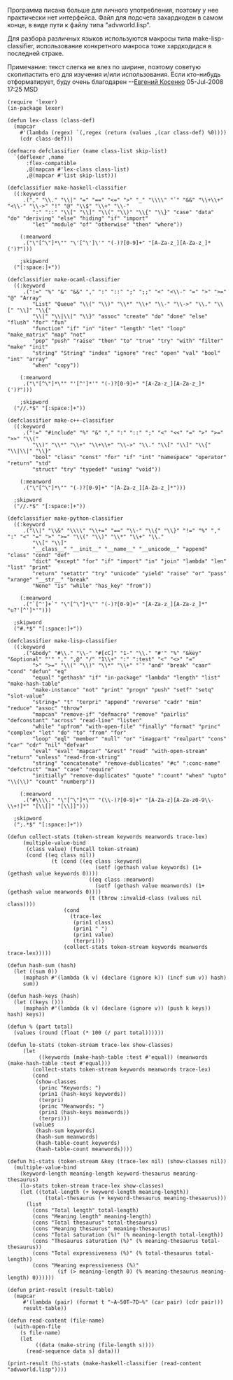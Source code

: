 Программа писана больше для личного употребления, поэтому у нее
практически нет интерфейса. Файл для подсчета захардкоден в
самом конце, в виде пути к файлу типа "advworld.lisp".

Для разбора различных языков используются макросы типа
make-lisp-classifier, использование конкретного макроса тоже хардкодидся
в последней страке.

Примечание: текст слегка не влез по ширине, поэтому советую скопипастить
его для изучения и/или использования. Если кто-нибудь отформатирует,
буду очень благодарен --[Евгений
Косенко](User:eugine_kosenko) 05-Jul-2008 17:25 MSD

    (require 'lexer)
    (in-package lexer)

    (defun lex-class (class-def)
      (mapcar
        #'(lambda (regex) `(,regex (return (values ,(car class-def) %0))))
        (cdr class-def)))

    (defmacro defclassifier (name class-list skip-list)
      `(deflexer ,name
          :flex-compatible
          ,@(mapcan #'lex-class class-list)
          ,@(mapcar #'list skip-list)))

    (defclassifier make-haskell-classifier
      ((:keyword
         .("," "\\." "\\|" "=" "==" "<=" ">" "_" "\\\\" "`" "&&" "\\+\\+" "<\\-" "\\->" "!" "@" "\\$" "\\+" "\\-"
            ":" "::" "\\[" "\\]" "\\(" "\\)" "\\{" "\\}" "case" "data" "do" "deriving" "else" "hiding" "if" "import"
            "let" "module" "of" "otherwise" "then" "where"))

        (:meanword
         .("\"[^\"]*\"" "\'[^\']\'" "(-)?[0-9]+" "[A-Za-z_][A-Za-z_]*(')?")))

        ;skipword
      ("[:space:]+"))

    (defclassifier make-ocaml-classifier
      ((:keyword
         .("!=" "%" "&" "&&" "," ":" "::" ";" ";;" "<" "<\\-" "=" ">" ">=" "@" "Array"
            "List" "Queue" "\\(" "\\)" "\\*" "\\+" "\\-" "\\->" "\\." "\\[" "\\]" "\\{"
            "\\|" "\\|\\|" "\\}" "assoc" "create" "do" "done" "else" "flush" "for" "fun"
            "function" "if" "in" "iter" "length" "let" "loop" "make_matrix" "map" "not"
            "pop" "push" "raise" "then" "to" "true" "try" "with" "filter" "make" "init"
            "string" "String" "index" "ignore" "rec" "open" "val" "bool" "int" "array"
            "when" "copy"))

        (:meanword
         .("\"[^\"]*\"" "'[^']*'" "(-)?[0-9]+" "[A-Za-z_][A-Za-z_]*(')?")))

        ;skipword
      ("//.*$" "[:space:]+"))

    (defclassifier make-c++-classifier
      ((:keyword
         .("!=" "#include" "%" "&" "," ":" "::" ";" "<" "<<" "=" ">" ">=" ">>" "\\("
            "\\)" "\\*" "\\+" "\\+\\+" "\\->" "\\." "\\[" "\\]" "\\{" "\\|\\|" "\\}"
            "bool" "class" "const" "for" "if" "int" "namespace" "operator" "return" "std"
            "struct" "try" "typedef" "using" "void"))

        (:meanword
         .("\"[^\"]*\"" "(-)?[0-9]+" "[A-Za-z_][A-Za-z_]*")))

      ;skipword
      ("//.*$" "[:space:]+"))

    (defclassifier make-python-classifier
      ((:keyword
         .("\\|" "\\&" "\\\\" "\\+=" "==" "\\-" "\\{" "\\}" "!=" "%" "," ":" "<" "=" ">" ">=" "\\(" "\\)" "\\*" "\\+" "\\."
            "\\[" "\\]"
            "__class__" "__init__" "__name__" "__unicode__" "append" "class" "cond" "def"
            "dict" "except" "for" "if" "import" "in" "join" "lambda" "len" "list" "print"
            "return" "setattr" "try" "unicode" "yield" "raise" "or" "pass" "xrange" "__str__" "break"
            "None" "is" "while" "has_key" "from"))

        (:meanword
         .("`[^']+`" "\"[^\"]*\"" "(-)?[0-9]+" "[A-Za-z_][A-Za-z_]*" "u?'[^']*'")))

      ;skipword
      ("#.*$" "[:space:]+"))

    (defclassifier make-lisp-classifier
      ((:keyword
         .("&body" "#\\." "\\-" "#[cC]" "1-" "\\." "#'" "%" "&key" "&optional" "'" "," ",@" "/" "1\\+" ":" ":test" "<" "<>" "="
            ">" ">=" "\\(" "\\)" "\\*" "\\+" "`" "and" "break" "caar" "cond" "defun" "eq"
            "equal" "gethash" "if" "in-package" "lambda" "length" "list" "make-hash-table"
            "make-instance" "not" "print" "progn" "push" "setf" "setq" "slot-value"
            "string=" "t" "terpri" "append" "reverse" "cadr" "min" "reduce" "assoc" "throw"
            "mapcan" "remove-if" "defmacro" "remove" "pairlis" "defconstant" "across" "read-line" "listen"
            "while" "upfrom" "with-open-file" "finally" "format" "princ" "complex" "let" "do" "to" "from" "for"
            "loop" "eql" "member" "null" "or" "imagpart" "realpart" "cons" "car" "cdr" "nil" "defvar"
            "eval" "eval" "mapcar" "&rest" "read" "with-open-stream" "return" "unless" "read-from-string"
            "string" "concatenate" "remove-dublicates" "#c" ":conc-name" "defctruct" "max" "case" "require"
            "initially" "remove-duplicates" "quote" ":count" "when" "upto" "\\(\\)" "count" "numberp"))

        (:meanword
         .("#\\\\." "\"[^\"]*\"" "(\\-)?[0-9]+" "[A-Za-z][A-Za-z0-9\\-\\+!]*" "[\\[]" "[\\]]")))

      ;skipword
      (";.*$" "[:space:]+"))

    (defun collect-stats (token-stream keywords meanwords trace-lex)
         (multiple-value-bind
          (class value) (funcall token-stream)
          (cond ((eq class nil))
                  (t (cond ((eq class :keyword)
                                (setf (gethash value keywords) (1+ (gethash value keywords 0))))
                              ((eq class :meanword)
                                (setf (gethash value meanwords) (1+ (gethash value meanwords 0))))
                              (t (throw :invalid-class (values nil class))))
                      (cond
                        (trace-lex
                         (prin1 class)
                         (prin1 " ")
                         (prin1 value)
                         (terpri)))
                      (collect-stats token-stream keywords meanwords trace-lex)))))

    (defun hash-sum (hash)
      (let ((sum 0))
         (maphash #'(lambda (k v) (declare (ignore k)) (incf sum v)) hash)
         sum))

    (defun hash-keys (hash)
      (let ((keys ()))
         (maphash #'(lambda (k v) (declare (ignore v)) (push k keys)) hash) keys))

    (defun % (part total)
      (values (round (float (* 100 (/ part total))))))

    (defun lo-stats (token-stream trace-lex show-classes)
         (let
              ((keywords (make-hash-table :test #'equal)) (meanwords (make-hash-table :test #'equal)))
            (collect-stats token-stream keywords meanwords trace-lex)
            (cond
             (show-classes
              (princ "Keywords: ")
              (prin1 (hash-keys keywords))
              (terpri)
              (princ "Meanwords: ")
              (prin1 (hash-keys meanwords))
              (terpri)))
            (values
             (hash-sum keywords)
             (hash-sum meanwords)
             (hash-table-count keywords)
             (hash-table-count meanwords))))

    (defun hi-stats (token-stream &key (trace-lex nil) (show-classes nil))
      (multiple-value-bind
        (keyword-length meaning-length keyword-thesaurus meaning-thesaurus)
        (lo-stats token-stream trace-lex show-classes)
        (let ((total-length (+ keyword-length meaning-length))
                (total-thesaurus (+ keyword-thesaurus meaning-thesaurus)))
          (list
            (cons "Total length" total-length)
            (cons "Meaning length" meaning-length)
            (cons "Total thesaurus" total-thesaurus)
            (cons "Meaning thesaurus" meaning-thesaurus)
            (cons "Total saturation (%)" (% meaning-length total-length))
            (cons "Thesaurus saturation (%)" (% meaning-thesaurus total-thesaurus))
            (cons "Total expressiveness (%)" (% total-thesaurus total-length))
            (cons "Meaning expressiveness (%)"
                    (if (> meaning-length 0) (% meaning-thesaurus meaning-length) 0))))))

    (defun print-result (result-table)
      (mapcar
         #'(lambda (pair) (format t "~A~50T~7D~%" (car pair) (cdr pair)))
         result-table))

    (defun read-content (file-name)
      (with-open-file
        (s file-name)
        (let
             ((data (make-string (file-length s))))
          (read-sequence data s) data)))

    (print-result (hi-stats (make-haskell-classifier (read-content "advworld.lisp"))))

